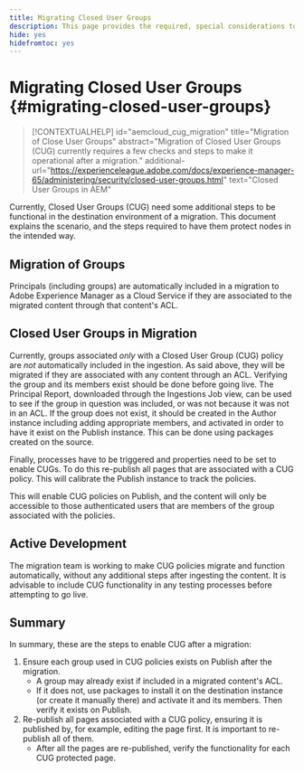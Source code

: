 ```yaml
---
title: Migrating Closed User Groups
description: This page provides the required, special considerations to enable Closed User Groups after migrating content to Adobe Experience Manager as a Cloud Service.
hide: yes
hidefromtoc: yes
---
```

# Migrating Closed User Groups {#migrating-closed-user-groups}

>[!CONTEXTUALHELP]
>id="aemcloud_cug_migration"
>title="Migration of Close User Groups"
>abstract="Migration of Closed User Groups (CUG) currently requires a few checks and steps to make it operational after a migration."
>additional-url="https://experienceleague.adobe.com/docs/experience-manager-65/administering/security/closed-user-groups.html" text="Closed User Groups in AEM"

Currently, Closed User Groups (CUG) need some additional steps to be functional in the destination environment of a migration.  This document explains the scenario, and the steps required to have them protect nodes in the intended way.

## Migration of Groups

Principals (including groups) are automatically included in a migration to Adobe Experience Manager as a Cloud Service if they are associated to the migrated content through that content's ACL. 

## Closed User Groups in Migration

Currently, groups associated *only* with a Closed User Group (CUG) policy are *not* automatically included in the ingestion. As said above, they will be migrated if they are associated with any content through an ACL. Verifying the group and its members exist should be done before going live. The Principal Report, downloaded through the Ingestions Job view, can be used to see if the group in question was included, or was not because it was not in an ACL. If the group does not exist, it should be created in the Author instance including adding appropriate members, and activated in order to have it exist on the Publish instance. This can be done using packages created on the source.

Finally, processes have to be triggered and properties need to be set to enable CUGs. To do this re-publish all pages that are associated with a CUG policy. This will calibrate the Publish instance to track the policies.

This will enable CUG policies on Publish, and the content will only be accessible to those authenticated users that are members of the group associated with the policies.

## Active Development

The migration team is working to make CUG policies migrate and function automatically, without any additional steps after ingesting the content.
It is advisable to include CUG functionality in any testing processes before attempting to go live.

## Summary

In summary, these are the steps to enable CUG after a migration:

1. Ensure each group used in CUG policies exists on Publish after the migration.
   - A group may already exist if included in a migrated content's ACL.
   - If it does not, use packages to install it on the destination instance (or create it manually there) and activate it and its members. Then verify it exists on Publish.
1. Re-publish all pages associated with a CUG policy, ensuring it is published by, for example, editing the page first. It is important to re-publish all of them.
    - After all the pages are re-published, verify the functionality for each CUG protected page.

